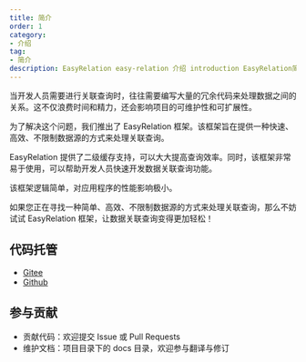 ```yaml
---
title: 简介
order: 1
category:
- 介绍
tag:
- 简介
description: EasyRelation easy-relation 介绍 introduction EasyRelation简介，EasyRelation是什么
---
```


当开发人员需要进行关联查询时，往往需要编写大量的冗余代码来处理数据之间的关系。这不仅浪费时间和精力，还会影响项目的可维护性和可扩展性。

为了解决这个问题，我们推出了 EasyRelation 框架。该框架旨在提供一种快速、高效、不限制数据源的方式来处理关联查询。

EasyRelation 提供了二级缓存支持，可以大大提高查询效率。同时，该框架非常易于使用，可以帮助开发人员快速开发数据关联查询功能。

该框架逻辑简单，对应用程序的性能影响极小。

如果您正在寻找一种简单、高效、不限制数据源的方式来处理关联查询，那么不妨试试 EasyRelation 框架，让数据关联查询变得更加轻松！

## 代码托管

- [Gitee](https://gitee.com/linpeilie/easy-relation)
- [Github](https://github.com/linpeilie/easy-relation)

## 参与贡献

- 贡献代码：欢迎提交 Issue 或 Pull Requests
- 维护文档：项目目录下的 docs 目录，欢迎参与翻译与修订

